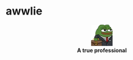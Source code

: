 # awwlie
<p align="center">
  <a href="https://www.youtube.com/@awwlie/">
    <img aling="center" src="https://github.com/awwliedacoder/awwliedacoder/blob/main/9605-pepe-business.png?raw=true"></a> <b><br>A true professional</b> 
  <br> 

<div align="center">
  
  </div>
